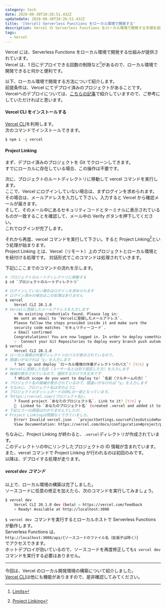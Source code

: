 ```yaml
---
category: tech
date: 2020-08-30T10:26:51.432Z
updatedate: 2020-08-30T10:26:51.432Z
title: '[Vercel] Serverless Functions をローカル環境で開発する'
description: Vercel の Serverless Functions をローカル環境で開発する手順を紹介します。
tags:
  - Vercel
---
```

Vercel には、Serverless Functions をローカル環境で開発する仕組みが提供されています。  
Vercel は、1 日にデプロイできる回数の制限など[^1]があるので、ローカル環境で開発できると何かと便利です。

以下、ローカル環境で開発する方法について紹介します。  
前提条件は、Vercel にてデプロイ済みのプロジェクトがあることです。  
Vercelへのデプロイについては、[こちらの記事](/tech/2020-08-27-vercel-serverless-functions-web-api-をデプロイする/)で紹介していますので、ご参考にしていただければと思います。

#### Vercel CLI をインストールする

[Vercel CLI](https://vercel.com/docs/cli#introduction)を利用します。  
次のコマンドでインストールできます。

```bash
$ npm i -g vercel
```

#### Project Linking

まず、デプロイ済みのプロジェクトを Git でクローンしてきます。  
すでにローカルに存在している場合、この操作は不要です。

次に、プロジェクトのルートディレクトリに移動して vercel コマンドを実行します。  
ここで、Vercel にログインしていない場合は、まずログインを求められます。  
その場合は、メールアドレスを入力して下さい。入力すると Vercel から確認メールが届きます。  
そして、そのメール中にあるセキュリティコードとターミナルに表示されているものが一致することを確認して、メール中の Verify ボタンを押下してください。  
これでログインが完了します。

それから再度、vercel コマンドを実行して下さい。すると Project Linking[^2]という処理が始まります。  
Project Linking とは、Vercel（リモート）上のプロジェクトとローカル環境とを紐付ける処理です。
対話形式でこのコマンドは処理されていきます。

下記にここまでのコマンドの流れを示します。

```bash
# プロジェクトのルートディレクトリに移動する
$ cd `プロジェクトのルートディレクトリ`

# ログインしていない場合はログインを求められます
# ログイン済みの場合はこの処理はありません
$ vercel
    Vercel CLI 20.1.0
# Vercelに登録したメールアドレスを入力します
    > No existing credentials found. Please log in:
    We sent an email to `Vercelに登録したメールアドレス`.
    Please follow the steps provided inside it and make sure the
    security code matches `セキュリティーコード`.
    ✔ Email confirmed
    Congratulations! You are now logged in. In order to deploy something, run `vercel`.
    💡  Connect your Git Repositories to deploy every branch push automatically (https://vercel.link/git).
$ vercel
    Vercel CLI 20.1.0
# ローカル環境の作業ディレクトリのパスが表示されているので、
# 間違いがなければ「y」を入力します
    ? Set up and deploy `ローカル環境の作業ディレクトリのパス`? [Y/n] y
# Vercelに登録した名前（ユーザー名とは別で設定した方）を入力します
# 候補が表示されているので、選択するだけで大丈夫です
    ? Which scope do you want to deploy to? `名前（フルネームの方）`
# プロジェクト名の候補が表示されているので、間違いがなければ「y」を入力します
# ちなみに、プロジェクト名は次のように
# プロジェクトのダッシュボードのURLの一部となっています。
#「https://vercel.com/{プロジェクト名}」
    ? Found project `あなたのプロジェクト名`. Link to it? [Y/n] y
    🔗  Linked to `あなたのプロジェクト名` (created .vercel and added it to .gitignore)
# 下記エラーの原因はわかりませんでしたが、
# Project Linkingは問題なくできていました。
    Error! Invalid vercel.json - `projectSettings.sourceFilesOutsideRootDirectory` Invalid request: `projectSettings.sourceFilesOutsideRootDirectory` should be boolean..
    View Documentation: https://vercel.com/docs/configuration#project/projectsettings.sourcefilesoutsiderootdirectory
```

ちなみに、Project Linking が終わると、`.vercel`ディレクトリが作成されています。  
このディレクトリの中にリンクしたプロジェクトの ID 情報が含まれています。  
また、vercel コマンドで Project Linking が行われるのは初回のみです。  
以降は、デプロイする処理が走ります。

##### vercel dev コマンド

以上で、ローカル環境の構築は完了しました。  
ソースコードに任意の修正を加えたら、次のコマンドを実行してみましょう。

```bash
$ vercel dev
    Vercel CLI 20.1.0 dev (beta) — https://vercel.com/feedback
    > Ready! Available at http://localhost:3000
```

`$ vercel dev `コマンドを実行するとローカルホストで Serverless Functions が動作します。  
Serverless Functions は、  
 `http://localhost:3000/api/{ソースコードのファイル名（拡張子は除く）}`   
でアクセスできます。  
ホットデプロイが効いているので、ソースコードを再度修正しても`$ vercel dev`コマンドを実行する必要はありません。

---

今回は、Vercel のローカル開発環境の構築について紹介しました。  
[Vercel CLI](https://vercel.com/docs/cli#introduction/vercel-cli-reference)は他にも機能がありますので、是非確認してみてください。

[^1]: [Limits](https://vercel.com/docs/platform/limits)

[^2]: [Project Linking](https://vercel.com/docs/cli#commands/overview/project-linking)
